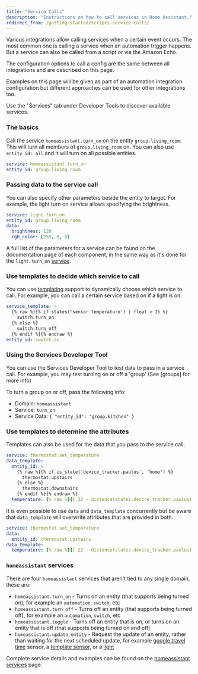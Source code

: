 ```yaml
---
title: "Service Calls"
description: "Instructions on how to call services in Home Assistant."
redirect_from: /getting-started/scripts-service-calls/
---
```


Various integrations allow calling services when a certain event occurs. The most common one is calling a service when an automation trigger happens. But a service can also be called from a script or via the Amazon Echo.

The configuration options to call a config are the same between all integrations and are described on this page.

Examples on this page will be given as part of an automation integration configuration but different approaches can be used for other integrations too.

<div class='note'>
Use the "Services" tab under Developer Tools to discover available services.
</div>

### The basics

Call the service `homeassistant.turn_on` on the entity `group.living_room`. This will turn all members of `group.living_room` on. You can also use `entity_id: all` and it will turn on all possible entities.

```yaml
service: homeassistant.turn_on
entity_id: group.living_room
```

### Passing data to the service call

You can also specify other parameters beside the entity to target. For example, the light turn on service allows specifying the brightness.

```yaml
service: light.turn_on
entity_id: group.living_room
data:
  brightness: 120
  rgb_color: [255, 0, 0]
```

A full list of the parameters for a service can be found on the documentation page of each component, in the same way as it's done for the `light.turn_on` [service](/integrations/light/#service-lightturn_on).

### Use templates to decide which service to call

You can use [templating] support to dynamically choose which service to call. For example, you can call a certain service based on if a light is on.

```yaml
service_template: >
  {% raw %}{% if states('sensor.temperature') | float > 15 %}
    switch.turn_on
  {% else %}
    switch.turn_off
  {% endif %}{% endraw %}
entity_id: switch.ac
```

### Using the Services Developer Tool

You can use the Services Developer Tool to test data to pass in a service call.
For example, you may test turning on or off a 'group' (See [groups] for more info)

To turn a group on or off, pass the following info:
- Domain: `homeassistant`
- Service: `turn_on`
- Service Data: `{ "entity_id": "group.kitchen" }`

### Use templates to determine the attributes

Templates can also be used for the data that you pass to the service call.

```yaml
service: thermostat.set_temperature
data_template:
  entity_id: >
    {% raw %}{% if is_state('device_tracker.paulus', 'home') %}
      thermostat.upstairs
    {% else %}
      thermostat.downstairs
    {% endif %}{% endraw %}
  temperature: {% raw %}{{ 22 - distance(states.device_tracker.paulus) }}{% endraw %}
```

It is even possible to use `data` and `data_template` concurrently but be aware that `data_template` will overwrite attributes that are provided in both.

```yaml
service: thermostat.set_temperature
data:
  entity_id: thermostat.upstairs
data_template:
  temperature: {% raw %}{{ 22 - distance(states.device_tracker.paulus) }}{% endraw %}
```

### `homeassistant` services

There are four `homeassistant` services that aren't tied to any single domain, these are:

* `homeassistant.turn_on` - Turns on an entity (that supports being turned on), for example an `automation`, `switch`, etc
* `homeassistant.turn_off` - Turns off an entity (that supports being turned off), for example an `automation`, `switch`, etc
* `homeassistant.toggle` - Turns off an entity that is on, or turns on an entity that is off (that supports being turned on and off)
* `homeassistant.update_entity` - Request the update of an entity, rather than waiting for the next scheduled update, for example [google travel time] sensor, a [template sensor], or a [light]

Complete service details and examples can be found on the [homeassistant services] page.

[templating]: /topics/templating/
[google travel time]: /integrations/google_travel_time/
[template sensor]: /integrations/template/
[light]: /integrations/light/
[homeassistant services]: /integrations/homeassistant#services
